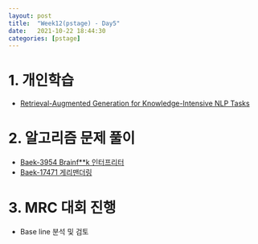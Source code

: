 ```yaml
---
layout: post
title:  "Week12(pstage) - Day5"
date:   2021-10-22 18:44:30
categories: [pstage]
---
```


# 1. 개인학습
* [Retrieval-Augmented Generation for Knowledge-Intensive NLP Tasks](https://kyunghyunlim.github.io/paper/nlp/2021/10/22/RAG.html)

# 2. 알고리즘 문제 풀이
* [Baek-3954 Brainf**k 인터프리터](https://kyunghyunlim.github.io/algorithm/2021/10/22/BAEK_3954.html)
* [Baek-17471 게리맨더링](https://kyunghyunlim.github.io/algorithm/2021/10/22/BAEK_17471.html)

# 3. MRC 대회 진행
* Base line 분석 및 검토